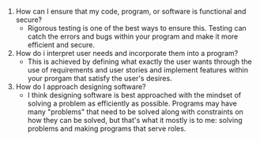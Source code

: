 1. How can I ensure that my code, program, or software is functional and secure?
   - Rigorous testing is one of the best ways to ensure this. Testing can catch the errors and bugs within your program and make it more efficient and secure.
2. How do i interpret user needs and incorporate them into a program?
   - This is achieved by defining what exactly the user wants through the use of requirements and user stories and implement features within your prorgam that satisfy the user's desires.
3. How do I approach designing software?
   - I think designing software is best approached with the mindset of solving a problem as efficiently as possible. Programs may have many "problems" that need to be solved along with constraints on how they can be solved, but that's what it mostly is to me: solving problems and making programs that serve roles.
